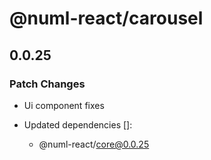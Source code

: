 # @numl-react/carousel

## 0.0.25

### Patch Changes

- Ui component fixes

- Updated dependencies []:
  - @numl-react/core@0.0.25
